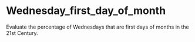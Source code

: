 # Wednesday_first_day_of_month
Evaluate the percentage of Wednesdays that are first days of months in the 21st Century.
